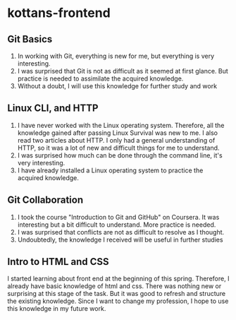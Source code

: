# kottans-frontend

## Git Basics

1. In working with Git, everything is new for me, but everything is very interesting.
1. I was surprised that Git is not as difficult as it seemed at first glance. But practice is needed to assimilate the acquired knowledge.
1. Without a doubt, I will use this knowledge for further study and work

## Linux CLI, and HTTP

1. I have never worked with the Linux operating system. Therefore, all the knowledge gained after passing Linux Survival was new to me. I also read two articles about HTTP. I only had a general understanding of HTTP, so it was a lot of new and difficult things for me to understand.
1. I was surprised how much can be done through the command line, it's very interesting.
1. I have already installed a Linux operating system to practice the acquired knowledge.

## Git Collaboration

1. I took the course "Introduction to Git and GitHub" on Coursera. It was interesting but a bit difficult to understand. More practice is needed.
1. I was surprised that conflicts are not as difficult to resolve as I thought.
1. Undoubtedly, the knowledge I received will be useful in further studies

## Intro to HTML and CSS

I started learning about front end at the beginning of this spring. Therefore, I already have basic knowledge of html and css. There was nothing new or surprising at this stage of the task. But it was good to refresh and structure the existing knowledge.
Since I want to change my profession, I hope to use this knowledge in my future work.
